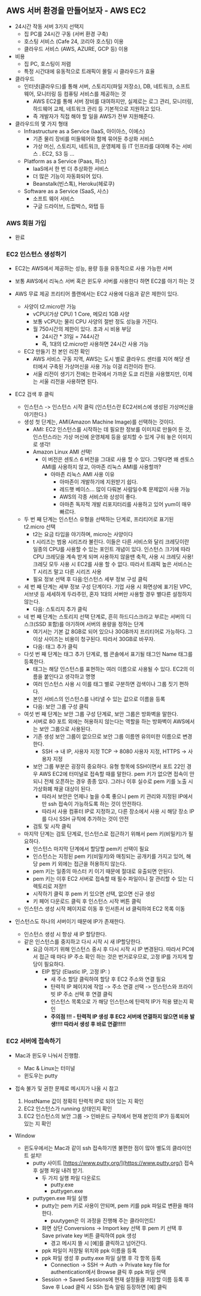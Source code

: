 ## AWS 서버 환경을 만들어보자 - AWS EC2
- 24시간 작동 서버 3가지 선택지
  - 집 PC를 24시간 구동 (서버 환경 구축)
  - 호스팅 서비스 (Cafe 24, 코리아 호스팅) 이용
  - 클라우드 서비스 (AWS, AZURE, GCP 등) 이용
- 비용
  - 집 PC, 호스팅이 저렴
  - 특정 시간대에 유동적으로 트래픽이 몰릴 시 클라우드가 효율
- 클라우드
  - 인터넷(클라우드)를 통해 서버, 스토리지(파일 저장소), DB, 네트워크, 소프트 웨어, 모니터링 등 컴퓨팅 서비스를 제공하는 것
    - AWS EC2를 통해 서버 장비를 대여하지만, 실제로는 로그 관리, 모니터링, 하드웨어 교체, 네트워크 관리 등 기본적으로 지원하고 있다.
    - 즉 개발자가 직접 해야 할 일을 AWS가 전부 지원해준다.
- 클라우드의 몇 가지 형태
  - Infrastructure as a Service (IaaS, 아이아스, 이에스)
    - 기존 물리 장비를 미들웨어와 함께 묶어둔 추상화 서비스
    - 가상 머신, 스토리지, 네트워크, 운영체제 등 IT 인프라를 대여해 주는 서비스
    . EC2, S3 등 ...
  - Platform as a Service (Paas, 파스)
    - IaaS에서 한 번 더 추상화한 서비스
    - 더 많은 기능이 자동화되어 있다.
    - Beanstalk(빈스톡), Heroku(헤로쿠)
  - Software as a Service (SaaS, 사스)
    - 소프트 웨어 서비스
    - 구글 드라이브, 드랍박스, 와탭 등
    
### AWS 회원 가입
- 완료

### EC2 인스턴스 생성하기
- EC2는 AWS에서 제공하는 성능, 용량 등을 유동적으로 사용 가능한 서버
- 보통 AWS에서 리눅스 서버 혹은 윈도우 서버를 사용한다 하면 EC2를 야기 하는 것

- AWS 무료 제공 프리티어 플랜에서는 EC2 사용에 다음과 같은 제한이 있다.
  - 사양이 t2.micro만 가능
    - vCPU(가상 CPU) 1 Core, 메모리 1GB 사양
    - 보통 vCPU는 물리 CPU 사양의 절반 정도 성능을 가진다.
    - 월 750시간의 제한이 있다. 초과 시 비용 부담
      - 24시간 * 31일 = 744시간
      - 즉, 1대의 t2.micro만 사용하면 24시간 사용 가능
  - EC2 만들기 전 본인 리전 확인
    - AWS 서비스 구동 지역, AWS는 도시 별로 클라우드 센터를 지어 해당 센터에서 구축된 가상머신을 사용 가능 이걸 리전이라 한다.
    - 서울 리전이 생기기 전에는 한국에서 가까운 도쿄 리전을 사용했지만, 이제는 서울 리전을 사용하면 된다.
- EC2 검색 후 클릭
  - 인스턴스 -> 인스턴스 시작 클릭 (인스턴스란 EC2서비스에 생성된 가상머신을 야기한다.)
  - 생성 첫 단계는, AMI(Amazon Machine Image)를 선택하는 것이다.
    - AMI: EC2 인스턴스를 시작하는 데 필요한 정보를 이미지로 만들어 둔 것, 인스턴스라는 가상 머신에 운영체제 등을 설치할 수 있게 구워 놓은 이미지로 생각!
    - Amazon Linux AMI 선택!
      - 이 버전은 센토스 6 버전을 그대로 사용 할 수 있다. 그렇다면 왜 센토스 AMI를 사용하지 않고, 아마존 리눅스 AMI를 사용할까?
        - 아마존 리눅스 AMI 사용 이유        
          - 아마존이 개발하기에 지원받기 쉽다.
          - 레드햇 베이스... 많이 다뤄본 사람일수록 문제없이 사용 가능
          - AWS의 각종 서비스와 상성이 좋다.
          - 아마존 독자적 개발 리포지터리를 사용하고 있어 yum이 매우 빠르다.
  - 두 번 째 단계는 인스턴스 유형을 선택하는 단계로, 프리티어로 표기된 t2.micro 선택
    - t2는 요금 타입을 야기하며, micro는 사양이다
    - t 시리즈는 범용 시리즈라 불린다. 이들은 다른 서비스와 달리 크레딧이란 일종의 CPU를 사용할 수 있는 포인트 개념이 있다. 인스턴스 크기에 따라 CPU 크레딧을 계속 받게 되며 사용하지 않을땐 축적, 사용 시 크레딧 사용! 크레딧 모두 사용 시 EC2를 사용 할 수 없다. 따라서 트래픽 높은 서비스는 T 시리즈 말고 다른 시리즈 사용
    - 필요 정보 선택 후 다음:인스턴스 세부 정보 구성 클릭
  - 세 번 째 단계는 세부 정보 구성 단계이다. 기업 사용 시 화면상에 표기된 VPC, 서브넷 등 세세하게 두라주민, 혼자 1대의 서버만 사용할 경우 별다른 설정하지 않는다.
    - 다음: 스토리지 추가 클릭
  - 네 번 째 단계는 스토리지 선택 단계로, 흔히 하드디스크라고 부르는 서버의 디스크(SSD 포함)를 야기하며 서버의 용량을 정하는 단계
    - 여기서는 기본 값 8GB로 되어 있으나 30GB까지 프리티어로 가능하다. 그 이상 사이즈는 비용이 청구된다. 따라서 30GB로 바꾸자.
    - 다음: 태그 추가 클릭
  - 다섯 번 째 단계는 태그 추가 단계로, 웹 콘솔에서 표기될 태그인 Name 태그를 등록한다. 
    - 태그는 해당 인스턴스를 표현하는 여러 이름으로 사용될 수 있다. EC2의 이름을 붙인다고 생각하고 명명
    - 여러 인스턴스 사용 시 이를 태그 별로 구분하면 검색이나 그룹 짓기 편하다.
    - 본인 서비스의 인스턴스를 나타낼 수 있는 값으로 이름을 등록
    - 다음: 보안 그룹 구성 클릭
  - 여섯 번 째 단계는 보안 그룹 구성 단계로, 보안 그룹은 방화벽을 말한다.
    - 서버로 80 포트 외에는 허용하지 않는다는 역할을 하는 방화벽이 AWS에서는 보안 그룹으로 사용된다.
    - 기존 생성 보안 그룹이 없으므로 보안 그룹 이름엔 유의미한 이름으로 변경한다.
      - SSH -> 내 IP, 사용자 지정 TCP -> 8080 사용자 지정, HTTPS -> 사용자 지정 
    - 보안 그룹 부분은 굉장히 중요하다. 유형 항목에 SSH이면서 포트 22인 경우 AWS EC2에 터미널로 접속할 때를 말한다. pem 키가 없으면 접속이 안되니 전체 오픈하는 경우 종종 있다. 그러나 이후 실수로 pem 키를 노출 시 가상화폐 채굴 대상이 된다.
      - 따라서 보안은 언제나 높을 수록 좋으니 pem 키 관리와 지정된 IP에서만 ssh 접속이 가능하도록 하는 것이 안전하다.
      - 따라서 사용 컴퓨터 IP로 지정하고, 다른 장소에서 사용 시 해당 장소 IP를 다시 SSH 규칙에 추가하는 것이 안전
    - 검토 및 시작 클릭
  - 마지막 단계는 검토 단계로, 인스턴스로 접근하기 위해서 pem 키(비밀키)가 필요하다.
    - 인스턴스 마지막 단계에서 할당할 pem키 선택이 필요
    - 인스턴스는 지정된 pem 키(비밀키)와 매칭되는 공개키를 가지고 있어, 해당 pem 키 외에는 접근을 허용하지 않는다.
    - pem 키는 일종의 마스터 키 이기 때문에 절대로 유출되면 안된다.
    - pem 키는 이후 EC2 서버로 접속할 때 필수 파일이니 잘 관리할 수 있는 디렉토리로 저장!!
    - 시작하기 클릭 후 pem 키 있으면 선택, 없으면 신규 생성
    - 키 페어 다운로드 클릭 후 인스턴스 시작 버튼 클릭
  - 인스턴스 생성 시작 페이지로 이동 후 인서튼서 id 클릭하여 EC2 목록 이동

- 인스턴스도 하나의 서버이기 때문에 IP가 존재한다.
  - 인스턴스 생성 시 항상 새 IP 할당한다.
  - 같은 인스턴스를 중지하고 다시 시작 시 새 IP할당한다.
    - 요금 아끼기 위해 인스턴스 중시 후 다시 시작 시 IP 변경된다. 따라서 PC에서 접근 때 마다 IP 주소 확인 하는 것은 번거로우므로, 고정 IP를 가지게 할당이 필요하다.
      - EIP 할당 (Elastic IP, 고정 IP: )    
        - 새 주소 할당 클릭하여 할당 후 EC2 주소와 연결 필요
        - 탄력적 IP 페이지에 작업 -> 주소 연결 선택 -> 인스턴스와 프라이빗 IP 주소 선택 후 연결 클릭
        - 인스턴스 목록으로 가 해당 인스턴스에 탄력적 IP가 적용 됐는지 확인
        - **주의점 !!! - 탄력적 IP 생성 후 EC2 서버에 연결하지 않으면 비용 발생!!!! 따라서 생성 후 바로 연결!!!!!**
        
### EC2 서버에 접속하기
- Mac과 윈도우 나눠서 진행함.
  - Mac & Linux는 터미널
  - 윈도우는 putty
- 접속 불가 및 권한 문제로 메시지가 나올 시 참고
  1. HostName 값이 정확히 탄력적 IP로 되어 있는 지 확인
  2. EC2 인스턴스가 running 상태인지 확인
  3. EC2 인스턴스의 보안 그룹 -> 인바운드 규칙에서 현재 본인의 IP가 등록되어 있는 지 확인

- Window
  - 윈도우에서는 Mac과 같이 ssh 접속하기엔 불편한 점이 많아 별도의 클라이언트 설치!
    - putty 사이트 [https://www.putty.org/](https://www.putty.org/) 접속 후 실행 파일 내려 받기.
      - 두 가지 실행 파일 다운로드
        - putty.exe
        - puttygen.exe
    - puttygen.exe 파일 실행
      - putty는 pem 키로 사용이 안되며, pem 키를 ppk 파일로 변환을 해야 한다.
        - puutygen은 이 과정을 진행해 주는 클라이언트!
      - 화면 상단 Conversions -> Import key 선택 후 pem 키 선택 후 Save private key 버튼 클릭하여 ppk 생성
        - 경고 메시지 뜰 시 [예]를 클릭하고 넘어간다.
      - ppk 파일이 저장될 위치와 ppk 이름을 등록
      - ppk 파일 생성 후 putty.exe 파일 실행 후 각 항목 등록
        - Connection -> SSH -> Auth -> Private key file for authentication에서 Browse 클릭 후 ppk 파일 선택
      - Session -> Saved Sessions에 현재 설정들을 저장할 이름 등록 후 Save 후 Load 클릭 시 SSh 접속 알림 등장하면 [예] 클릭
